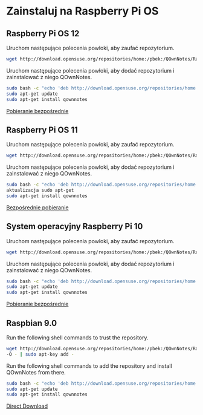 # Zainstaluj na Raspberry Pi OS

## Raspberry Pi OS 12

Uruchom następujące polecenia powłoki, aby zaufać repozytorium.

```bash
wget http://download.opensuse.org/repositories/home:/pbek:/QOwnNotes/Raspbian_12/Release.key -O - | sudo apt-key add -
```

Uruchom następujące polecenia powłoki, aby dodać repozytorium i zainstalować z niego QOwnNotes.

```bash
sudo bash -c "echo 'deb http://download.opensuse.org/repositories/home:/pbek:/QOwnNotes/Raspbian_12/ /' >> /etc/apt/sources.list.d/qownnotes.list"
sudo apt-get update
sudo apt-get install qownnotes
```

[Pobieranie bezpośrednie](https://download.opensuse.org/repositories/home:/pbek:/QOwnNotes/Raspbian_12)

## Raspberry Pi OS 11

Uruchom następujące polecenia powłoki, aby zaufać repozytorium.

```bash
wget http://download.opensuse.org/repositories/home:/pbek:/QOwnNotes/Raspbian_11/Release.key -O - | sudo apt-key add -
```

Uruchom następujące polecenia powłoki, aby dodać repozytorium i zainstalować z niego QOwnNotes.

```bash
sudo bash -c "echo 'deb http://download.opensuse.org/repositories/home:/pbek:/QOwnNotes/Raspbian_11/ /' >> /etc/apt/sources.list.d/qownnotes.list "
aktualizacja sudo apt-get
sudo apt-get install qownnotes
```

[Bezpośrednie pobieranie](https://download.opensuse.org/repositories/home:/pbek:/QOwnNotes/Raspbian_11)

## System operacyjny Raspberry Pi 10

Uruchom następujące polecenia powłoki, aby zaufać repozytorium.

```bash
wget http://download.opensuse.org/repositories/home:/pbek:/QOwnNotes/Raspbian_10/Release.key -O - | sudo apt-key add -
```

Uruchom następujące polecenia powłoki, aby dodać repozytorium i zainstalować z niego QOwnNotes.

```bash
sudo bash -c "echo 'deb http://download.opensuse.org/repositories/home:/pbek:/QOwnNotes/Raspbian_10/ /' >> /etc/apt/sources.list.d/qownnotes.list"
sudo apt-get update
sudo apt-get install qownnotes
```

[Pobieranie bezpośrednie](https://download.opensuse.org/repositories/home:/pbek:/QOwnNotes/Raspbian_10)

## Raspbian 9.0

Run the following shell commands to trust the repository.

```bash
wget http://download.opensuse.org/repositories/home:/pbek:/QOwnNotes/Raspbian_9.0/Release.key
-O - | sudo apt-key add -
```

Run the following shell commands to add the repository and install QOwnNotes from there.

```bash
sudo bash -c "echo 'deb http://download.opensuse.org/repositories/home:/pbek:/QOwnNotes/Raspbian_9.0/ /' >> /etc/apt/sources.list.d/qownnotes.list"
sudo apt-get update
sudo apt-get install qownnotes
```

[Direct Download](https://download.opensuse.org/repositories/home:/pbek:/QOwnNotes/Raspbian_9.0)
